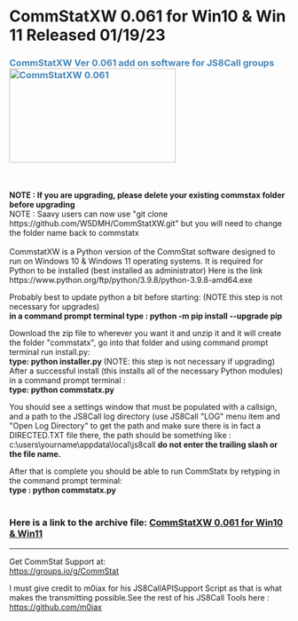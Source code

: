 # CommStatXW 0.061 for Win10 & Win 11 Released 01/19/23
<h3 style="color: #4485b8;">CommStatXW Ver 0.061 add on software for JS8Call groups&nbsp;&nbsp;<img src="https://github.com/W5DMH/CommStatXR/blob/main/CommStatXBeta.png?raw=true" alt="CommStatXW 0.061" width="300" height="170" /></h3>
<br><br>
<b>NOTE : If you are upgrading, please delete your existing commstax folder before upgrading</b> <br>
NOTE : Saavy users can now use "git clone https://github.com/W5DMH/CommStatXW.git" but you will need to change the folder name back to commstatx
<br><br>
CommstatXW is a Python version of the CommStat software designed to run on Windows 10 & Windows 11 operating systems. 
It is required for Python to be installed (best installed as administrator) 
Here is the link https://www.python.org/ftp/python/3.9.8/python-3.9.8-amd64.exe

Probably best to update python a bit before starting: (NOTE this step is not necessary for upgrades)<br>
<b>in a command prompt terminal type : python -m pip install --upgrade pip </b> <br>

Download the zip file to wherever you want it and unzip it and it will create the folder "commstatx", go into that folder and using command prompt terminal run install.py: <br>
<b>type: python installer.py </b>(NOTE: this step is not necessary if upgrading)<br>
After a successful install (this installs all of the necessary Python modules) in a command prompt terminal : <br>
<b>type: python commstatx.py</b>    

You should see a settings window that must be populated with a callsign, and a path to the 
JS8Call log directory (use JS8Call "LOG" menu item and "Open Log Directory" to get the path and
make sure there is in fact a DIRECTED.TXT file there, the path should be something like : 
c:\users\yourname\appdata\local\js8call <b>do not enter the trailing slash or the file name.</b> 

After that is complete you should be able to run CommStatx by retyping in the command prompt terminal:<br>
<b> type : python commstatx.py </b>
<br>
<BR>

 
<h3>Here is a link to the archive file:&nbsp;<a href="https://github.com/W5DMH/CommStatXW/raw/main/commstatx.zip" target="_blank" rel="noopener">CommStatXW 0.061 for Win10 & Win11 </a></h3>
<hr />

Get CommStat Support at: <br>
https://groups.io/g/CommStat

I must give credit to m0iax for his JS8CallAPISupport Script as that is what makes the transmitting possible.See the rest of his JS8Call Tools here : https://github.com/m0iax
<br>
